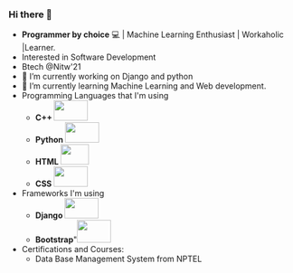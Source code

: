 ### Hi there 👋

<!--
**tejaswini22199/tejaswini22199** is a ✨ _special_ ✨ repository because its `README.md` (this file) appears on your GitHub profile.

Here are some ideas to get you started:-->
- <strong>Programmer by choice</strong> :computer: | Machine Learning Enthusiast | Workaholic |Learner. 
- Interested in Software Development
- Btech @Nitw'21
- 🔭 I’m currently working on Django and python
- 🌱 I’m currently learning Machine Learning and Web development.
-  Programming Languages that I'm using
    - <strong>C++ </strong><img width=60px height=36px src="https://user-images.githubusercontent.com/43006347/87701379-8144d000-c7b5-11ea-8e89-3331fdb9fa70.png">
    - <strong>Python </strong><img width=60px height=36px src="https://user-images.githubusercontent.com/43006347/87700690-5d34bf00-c7b4-11ea-8bf6-8454a54246ed.jpg">
    - <strong>HTML </strong><img width=50px height=36px src="https://user-images.githubusercontent.com/43006347/87700976-d92f0700-c7b4-11ea-92d6-c66e556dfd87.png">
    - <strong>CSS </strong><img width=60px height=36px src="https://user-images.githubusercontent.com/43006347/87701189-2d39eb80-c7b5-11ea-96d7-f62d7615ce7e.png">
- Frameworks I'm using
    - <strong>Django </strong><img width=60px height=36px src="https://user-images.githubusercontent.com/43006347/87701579-da146880-c7b5-11ea-9996-46106048d8b3.jpeg">
    - <strong>Bootstrap</strong>"<img width=60px height=40px src="https://user-images.githubusercontent.com/43006347/87807172-95e89d00-c875-11ea-8e5c-092fd5747226.jpeg">
- Certifications and Courses:
    - Data Base Management System from NPTEL 
<!--
<!--
- 👯 I’m looking to collaborate on ...
- 🤔 I’m looking for help with ...
- 💬 Ask me about ...

- 😄 Pronouns: ...
- ⚡ Fun fact: ...

-->
